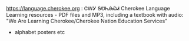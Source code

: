 
https://language.cherokee.org : ᏣᎳᎩ ᎦᏬᏂᎯᏍᏗ Cherokee Language
 Learning resources - PDF files and MP3, including a textbook with audio:
 "We Are Learning Cherokee/Cherokee Nation Education Services" 
  + alphabet posters etc





